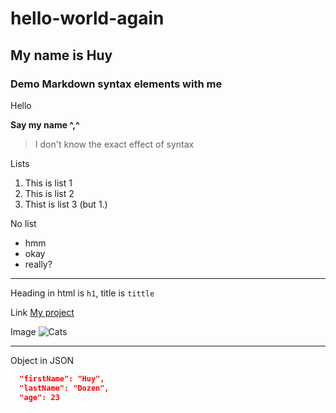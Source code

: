 # hello-world-again
## My name is Huy
### Demo Markdown syntax elements with me

Hello

**Say my name ^,^**
> I don't know the exact effect of syntax

Lists
1. This is list 1
2. This is list 2
1. Thist is list 3 (but 1.)

No list
- hmm
- okay
- really?

---
Heading in html is `h1`, title is `tittle`

Link
[My project](https://github.com/HuyDozen/Web10-2022-Base "Hihi")

Image
![Cats](https://www.google.com/url?sa=i&url=https%3A%2F%2Fwww.vanityfair.com%2Fhollywood%2F2020%2F01%2Ftaylor-swift-cats-weird-ass-movie&psig=AOvVaw13U0vgJhiRg8fn2JNaB-sH&ust=1676092667233000&source=images&cd=vfe&ved=0CBAQjRxqFwoTCLiB6PGZiv0CFQAAAAAdAAAAABAR "This is Taylor Swift")

---

Object in JSON

```JSON
  "firstName": "Huy",
  "lastName": "Dozen",
  "age": 23
```
